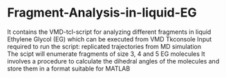 # Fragment-Analysis-in-liquid-EG
It contains the VMD-tcl-script for analyzing different fragments in liquid Ethylene Glycol (EG) which can be executed from VMD Tkconsole
Input required to run the script: replicated trajectories from MD simulation  
The scipt will enumerate fragments of size 3, 4 and 5 EG molecules
It involves a procedure to calculate the dihedral angles of the molecules and store them in a format suitable for MATLAB
